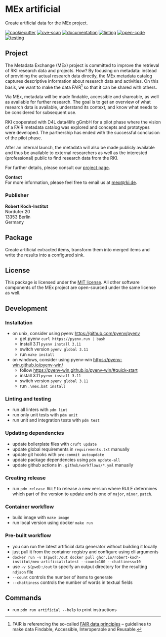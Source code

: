 # MEx artificial

Create artificial data for the MEx project.

[![cookiecutter](https://github.com/robert-koch-institut/mex-artificial/actions/workflows/cookiecutter.yml/badge.svg)](https://github.com/robert-koch-institut/mex-template)
[![cve-scan](https://github.com/robert-koch-institut/mex-artificial/actions/workflows/cve-scan.yml/badge.svg)](https://github.com/robert-koch-institut/mex-artificial/actions/workflows/cve-scan.yml)
[![documentation](https://github.com/robert-koch-institut/mex-artificial/actions/workflows/documentation.yml/badge.svg)](https://robert-koch-institut.github.io/mex-artificial)
[![linting](https://github.com/robert-koch-institut/mex-artificial/actions/workflows/linting.yml/badge.svg)](https://github.com/robert-koch-institut/mex-artificial/actions/workflows/linting.yml)
[![open-code](https://github.com/robert-koch-institut/mex-artificial/actions/workflows/open-code.yml/badge.svg)](https://gitlab.opencode.de/robert-koch-institut/mex/mex-artificial)
[![testing](https://github.com/robert-koch-institut/mex-artificial/actions/workflows/testing.yml/badge.svg)](https://github.com/robert-koch-institut/mex-artificial/actions/workflows/testing.yml)

## Project

The Metadata Exchange (MEx) project is committed to improve the retrieval of RKI
research data and projects. How? By focusing on metadata: instead of providing the
actual research data directly, the MEx metadata catalog captures descriptive information
about research data and activities. On this basis, we want to make the data FAIR[^1] so
that it can be shared with others.

Via MEx, metadata will be made findable, accessible and shareable, as well as available
for further research. The goal is to get an overview of what research data is available,
understand its context, and know what needs to be considered for subsequent use.

RKI cooperated with D4L data4life gGmbH for a pilot phase where the vision of a
FAIR metadata catalog was explored and concepts and prototypes were developed.
The partnership has ended with the successful conclusion of the pilot phase.

After an internal launch, the metadata will also be made publicly available and thus be
available to external researchers as well as the interested (professional) public to
find research data from the RKI.

For further details, please consult our
[project page](https://www.rki.de/DE/Content/Forsch/MEx/MEx_node.html).

[^1]: FAIR is referencing the so-called
[FAIR data principles](https://www.go-fair.org/fair-principles/) – guidelines to make
data Findable, Accessible, Interoperable and Reusable.

**Contact** \
For more information, please feel free to email us at [mex@rki.de](mailto:mex@rki.de).

### Publisher

**Robert Koch-Institut** \
Nordufer 20 \
13353 Berlin \
Germany

## Package

Create artificial extracted items, transform them into merged items and write the
results into a configured sink.

## License

This package is licensed under the [MIT license](/LICENSE). All other software
components of the MEx project are open-sourced under the same license as well.

## Development

### Installation

- on unix, consider using pyenv https://github.com/pyenv/pyenv
  - get pyenv `curl https://pyenv.run | bash`
  - install 3.11 `pyenv install 3.11`
  - switch version `pyenv global 3.11`
  - run `make install`
- on windows, consider using pyenv-win https://pyenv-win.github.io/pyenv-win/
  - follow https://pyenv-win.github.io/pyenv-win/#quick-start
  - install 3.11 `pyenv install 3.11`
  - switch version `pyenv global 3.11`
  - run `.\mex.bat install`

### Linting and testing

- run all linters with `pdm lint`
- run only unit tests with `pdm unit`
- run unit and integration tests with `pdm test`

### Updating dependencies

- update boilerplate files with `cruft update`
- update global requirements in `requirements.txt` manually
- update git hooks with `pre-commit autoupdate`
- update package dependencies using `pdm update-all`
- update github actions in `.github/workflows/*.yml` manually

### Creating release

- run `pdm release RULE` to release a new version where RULE determines which part of
  the version to update and is one of `major`, `minor`, `patch`.

### Container workflow

- build image with `make image`
- run local version using docker `make run`

### Pre-built workflow

- you can run the latest artificial data generator without building it locally
- just pull it from the container registry and configure using cli arguments
- `docker run -v $(pwd):/out docker pull ghcr.io/robert-koch-institut/mex-artificial:latest --count=100 --chattiness=10`
- use `-v $(pwd):/out` to specify an output directory for the resulting `ndjson` file
- `--count` controls the number of items to generate
- `--chattiness` controls the number of words in textual fields

## Commands

- run `pdm run artificial --help` to print instructions
